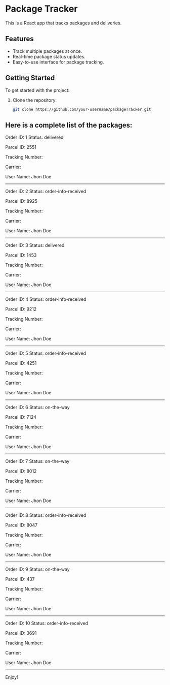 # Package Tracker

This is a React app that tracks packages and deliveries.

## Features

- Track multiple packages at once.
- Real-time package status updates.
- Easy-to-use interface for package tracking.

## Getting Started

To get started with the project:

1. Clone the repository:
   ```bash
   git clone https://github.com/your-username/packageTracker.git


## Here is a complete list of the packages: 

Order ID: 1
Status: delivered

Parcel ID: 2551

Tracking Number:

Carrier:

User Name: Jhon Doe

------------------

Order ID: 2
Status: order-info-received

Parcel ID: 8925

Tracking Number:

Carrier:

User Name: Jhon Doe

------------------

Order ID: 3
Status: delivered

Parcel ID: 1453

Tracking Number:

Carrier:

User Name: Jhon Doe

------------------

Order ID: 4
Status: order-info-received

Parcel ID: 9212

Tracking Number:

Carrier:

User Name: Jhon Doe

------------------

Order ID: 5
Status: order-info-received

Parcel ID: 4251

Tracking Number:

Carrier:

User Name: Jhon Doe

------------------

Order ID: 6
Status: on-the-way

Parcel ID: 7124

Tracking Number:

Carrier:

User Name: Jhon Doe

------------------

Order ID: 7
Status: on-the-way

Parcel ID: 8012

Tracking Number:

Carrier:

User Name: Jhon Doe

------------------

Order ID: 8
Status: order-info-received

Parcel ID: 8047

Tracking Number:

Carrier:

User Name: Jhon Doe

------------------

Order ID: 9
Status: on-the-way

Parcel ID: 437

Tracking Number:

Carrier:

User Name: Jhon Doe

------------------

Order ID: 10
Status: order-info-received

Parcel ID: 3691

Tracking Number:

Carrier:

User Name: Jhon Doe

------------------

Enjoy!